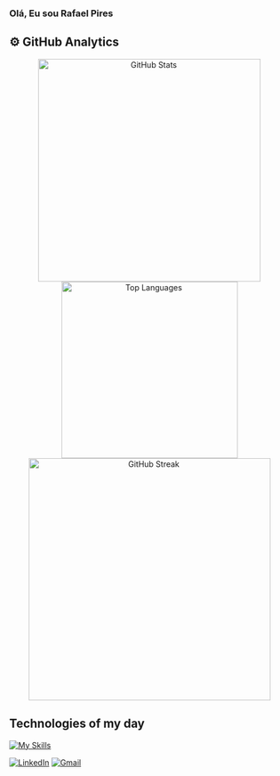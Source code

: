### Olá, Eu sou Rafael Pires

## ⚙️ GitHub Analytics

<div align="center">
  <img
    src="https://github-readme-stats.vercel.app/api?username=Rafael1572008&theme=dark&hide_border=false&include_all_commits=true"
    width="400"
    alt="GitHub Stats"
  />
  <img
    src="https://github-readme-stats.vercel.app/api/top-langs/?username=Rafael1572008&theme=dark&hide_border=false&layout=compact"
    width="317"
    alt="Top Languages"
  />
  <img
    src="https://github-readme-streak-stats.herokuapp.com/?user=Rafael1572008&theme=dark&hide_border=false"
    width="435"
    alt="GitHub Streak"
  />
</div>

## Technologies of my day
[![My Skills](https://skillicons.dev/icons?i=python,js,mysql,java,html,css,docker,c)](https://skillicons.dev)<br>

[![LinkedIn](https://img.shields.io/badge/LinkedIn-0A66C2?style=for-the-badge&logo=linkedin&logoColor=white)](https://www.linkedin.com/in/rafael-pires-g/)
[![Gmail](https://img.shields.io/badge/Gmail-D14836?style=for-the-badge&logo=gmail&logoColor=white)](mailto:pires.rafael8002@gmail.com)

